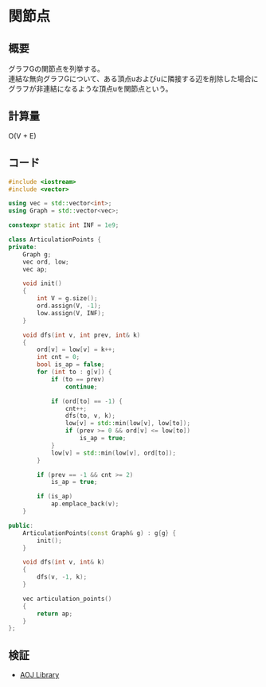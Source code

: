 # 関節点
## 概要
グラフGの関節点を列挙する。  
連結な無向グラフGについて、ある頂点uおよびuに隣接する辺を削除した場合にグラフが非連結になるような頂点uを関節点という。

## 計算量
O(V + E)

## コード
```cpp
#include <iostream>
#include <vector>

using vec = std::vector<int>;
using Graph = std::vector<vec>;

constexpr static int INF = 1e9;

class ArticulationPoints {
private:
    Graph g;
    vec ord, low;
    vec ap;

    void init()
    {
        int V = g.size();
        ord.assign(V, -1);
        low.assign(V, INF);
    }

    void dfs(int v, int prev, int& k)
    {
        ord[v] = low[v] = k++;
        int cnt = 0;
        bool is_ap = false;
        for (int to : g[v]) {
            if (to == prev)
                continue;

            if (ord[to] == -1) {
                cnt++;
                dfs(to, v, k);
                low[v] = std::min(low[v], low[to]);
                if (prev >= 0 && ord[v] <= low[to])
                    is_ap = true;
            }
            low[v] = std::min(low[v], ord[to]);
        }

        if (prev == -1 && cnt >= 2)
            is_ap = true;

        if (is_ap)
            ap.emplace_back(v);
    }

public:
    ArticulationPoints(const Graph& g) : g{g} {
        init();
    }

    void dfs(int v, int& k)
    {
        dfs(v, -1, k);
    }

    vec articulation_points()
    {
        return ap;
    }
};
```

## 検証
- [AOJ Library](https://onlinejudge.u-aizu.ac.jp/courses/library/5/GRL/3/GRL_3_A)